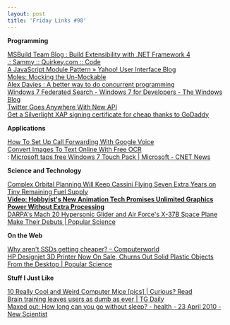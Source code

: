 ```yaml
---
layout: post
title: 'Friday Links #98'
---
```

**Programming**

[MSBuild Team Blog : Build Extensibility with .NET Framework 4](http://blogs.msdn.com/msbuild/archive/2010/02/18/build-extensibility-with-net-framework-4.aspx)   
[.: Sammy :: Quirkey.com :: Code](http://code.quirkey.com/sammy/)   
[A JavaScript Module Pattern » Yahoo! User Interface Blog](http://yuiblog.com/blog/2007/06/12/module-pattern/)   
[Moles: Mocking the Un-Mockable](http://www.dimecasts.net/Casts/CastDetails/170)   
[Alex Davies : A better way to do concurrent programming](http://www.simple-talk.com/community/blogs/alex/archive/2010/04/18/90685.aspx)   
[Windows 7 Federated Search - Windows 7 for Developers - The Windows Blog](http://windowsteamblog.com/blogs/developers/archive/2010/04/18/windows-7-federated-search.aspx)   
[Twitter Goes Anywhere With New API ](http://blog.programmableweb.com/2010/04/19/twitter-goes-anywhere-with-new-api/?utm_source=feedburner&utm_medium=feed&utm_campaign=Feed%3A+ProgrammableWeb+%28ProgrammableWeb%3A+Blog%29&utm_content=Google+Reader)   
[Get a Silverlight XAP signing certificate for cheap thanks to GoDaddy](http://timheuer.com/blog/archive/2010/04/21/godaddy-code-sign-certificate-for-silverlight-xap-promo-code.aspx?utm_source=feedburner&utm_medium=feed&utm_campaign=Feed%3A+timheuer+%28Method+%7E+of+%7E+failed+by+Tim+Heuer%29&utm_content=Google+Reader)

**Applications**

[How To Set Up Call Forwarding With Google Voice](http://www.makeuseof.com/tag/set-call-forwarding-google-voice/)   
[Convert Images To Text Online With Free OCR](http://www.makeuseof.com/tag/convert-images-text-online-free-ocr/)   
: [Microsoft taps free Windows 7 Touch Pack | Microsoft - CNET News](http://news.cnet.com/8301-10805_3-20003155-75.html?part=rss&subj=news&tag=2547-1_3-0-20)

**Science and Technology**

[Complex Orbital Planning Will Keep Cassini Flying Seven Extra Years on Tiny Remaining Fuel Supply](http://www.popsci.com/technology/article/2010-04/how-complex-orbital-mechanics-will-keep-cassini-flying-another-seven-years)   
[**Video: Hobbyist's New Animation Tech Promises Unlimited Graphics Power Without Extra Processing**](http://www.popsci.com/technology/article/2010-04/video-new-graphics-tech-promises-unlimited-graphics-power-without-extra-processing)   
[DARPA's Mach 20 Hypersonic Glider and Air Force's X-37B Space Plane Make Their Debuts | Popular Science](http://www.popsci.com/technology/article/2010-04/darpas-mach-20-hypersonic-glider-and-air-force-space-plane-debut)

**On the Web**

[Why aren't SSDs getting cheaper? – Computerworld ](http://www.computerworld.com/s/article/9175690/Why_aren_t_SSDs_getting_cheaper_?taxonomyId=149&pageNumber=1)   
[HP Designjet 3D Printer Now On Sale, Churns Out Solid Plastic Objects From the Desktop | Popular Science](http://www.popsci.com/technology/article/2010-04/hp-prints-three-dimensions-release-designjet-3d)

**Stuff I Just Like**

[10 Really Cool and Weird Computer Mice [pics] | Curious? Read ](http://www.curiousread.com/2010/04/10-really-cool-and-weird-computer-mice.html?utm_source=feedburner&utm_medium=feed&utm_campaign=Feed%3A+CuriousRead+%28Curious+Read%29&utm_content=Google+Reader)   
[Brain training leaves users as dumb as ever | TG Daily](http://www.tgdaily.com/general-sciences-features/49454-brain-training-leaves-users-as-dumb-as-ever)   
[Maxed out: How long can you go without sleep? - health - 23 April 2010 - New Scientist](http://www.newscientist.com/article/mg20627562.100-maxed-out-how-long-can-you-go-without-sleep.html?DCMP=OTC-rss&nsref=online-news)
